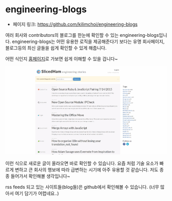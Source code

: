 # engineering-blogs
 - 페이지 링크: https://github.com/kilimchoi/engineering-blogs  

여러 회사와 contributors의 블로그를 한눈에 확인할 수 있는 engineering-blogs입니다.
engineering-blogs는 어떤 유용한 로직을 제공해준다기 보다는 유명 회사페이지, 블로그등의 최신 글들을
쉽게 확인할 수 있게 해줍니다.

어떤 식인지 [홈페이지](http://www.slicedham.co/)로 가보면 쉽게 이해할 수 있을 겁니다~

![alt text](https://raw.githubusercontent.com/TeamSEGO/github-trend-kr/master/img/018-16-main.gif)

이런 식으로 새로운 글이 올라오면 바로 확인할 수 있습니다.
요즘 처럼 기술 요소가 빠르게 변하고 큰 회사의 행보에 따라 급변하는 시기에 아주 유용할 것 같습니다.
저도 종종 들어가서 확인해볼 생각입니다~

rss feeds 되고 있는 사이트들(blog들)은 github에서 확인해볼 수 있습니다. (너무 많아서 여기 담기가 어렵네요..)

